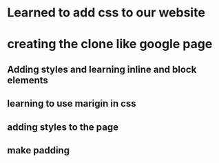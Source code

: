 # Learned to add css to our website

# creating the clone like google page

## Adding styles and learning inline and block elements

## learning to use marigin in css

## adding styles to the page

## make padding
